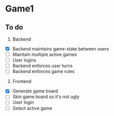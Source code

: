 # Game1
## To do
1. Backend
 - [x] Backend maintains game-state between users
 - [ ] Maintain multiple active games
 - [ ] User logins
 - [ ] Backend enforces user turns
 - [ ] Backend enforces game rules

2. Frontend
 - [x] Generate game board
 - [ ] Skin game board so it's not ugly
 - [ ] User login
 - [ ] Select active game
